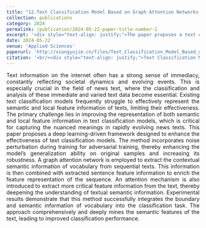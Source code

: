 ```yaml
---
title: "12.Text Classification Model Based on Graph Attention Networks and Adversarial Training"
collection: publications
category: 2024
permalink: /publication/2024-05-22-paper-title-number-1
excerpt: '<div style="text-align: justify;">The paper proposes a text classification model with GATs and adversarial training, performs well in experiments, and discusses its limitations and future directions.</div>'
date: 2024-05-22
venue: 'Applied Sciences'
paperurl: 'http://xiongyujie.cn/files/Text_Classification_Model_Based_on_Graph_Attention_Networks_and_Adversarial_Training.pdf'
citation: '<br/><div style="text-align: justify;">Text Classification Model Based on Graph Attention Networks and Adversarial Training, J. Li, Y. Jian* and Y.-J. Xiong, Applied Sciences, 2024, 14(11): 4906</div>'
---
```


<div style="text-align: justify;">Text information on the internet often has a strong sense of immediacy, constantly reflecting societal dynamics and evolving events. This is especially crucial in the field of news text, where the classification and analysis of these immediate and varied text data become essential. Existing text classification models frequently struggle to effectively represent the semantic and local feature information of texts, limiting their effectiveness. The primary challenge lies in improving the representation of both semantic and local feature information in text classification models, which is critical for capturing the nuanced meanings in rapidly evolving news texts. This paper proposes a deep learning-driven framework designed to enhance the effectiveness of text classification models. The method incorporates noise perturbation during training for adversarial training, thereby enhancing the model’s generalization ability on original samples and increasing its robustness. A graph attention network is employed to extract the contextual semantic information of vocabulary from sequential texts. This information is then combined with extracted sentence feature information to enrich the feature representation of the sequence. An attention mechanism is also introduced to extract more critical feature information from the text, thereby deepening the understanding of textual semantic information. Experimental results demonstrate that this method successfully integrates the boundary and semantic information of vocabulary into the classification task. The approach comprehensively and deeply mines the semantic features of the text, leading to improved classification performance.</div>

<br/>
